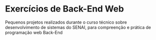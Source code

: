 # Exercícios de Back-End Web 

 Pequenos projetos realizados durante o curso técnico sobre desenvolvimento de sistemas do SENAI, para compreenção e prática de programação web Back-End
